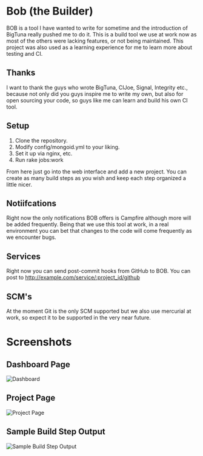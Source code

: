 Bob (the Builder)
=================

BOB is a tool I have wanted to write for sometime and the introduction
of BigTuna really pushed me to do it.  This is a build tool we use at
work now as most of the others were lacking features, or not being
maintained. This project was also used as a learning experience for me
to learn more about testing and CI.

Thanks
------

I want to thank the guys who wrote BigTuna, CIJoe, Signal, Integrity
etc., because not only did you guys inspire me to write my own, but also
for open sourcing your code, so guys like me can learn and build his own
  CI tool. 

Setup
-----

1. Clone the repository.
2. Modify config/mongoid.yml to your liking.
3. Set it up via nginx, etc.
4. Run rake jobs:work

From here just go into the web interface and add a new project. You can
create as many build steps as you wish and keep each step organized a
little nicer.  

Notiifcations
-------------

Right now the only notifications BOB offers is Campfire although more
will be added frequently. Being that we use this tool at work, in a real
environment you can bet that changes to the code will come frequently as
we encounter bugs.

Services
--------

Right now you can send post-commit hooks from GitHub to BOB. You can
post to http://example.com/service/:project_id/github


SCM's
-----

At the moment Git is the only SCM supported but we also use mercurial at
work, so expect it to be supported in the very near future.

Screenshots
===========


Dashboard Page
--------------

![Dashboard](http://files.droplr.com/files/59183674/ztsC.Screen%20shot%202010-12-04%20at%2013%3A37%3A27.png)

Project Page
------------

![Project
Page](http://files.droplr.com/files/59183674/mItg.Screen%20shot%202010-12-04%20at%2013%3A38%3A41.png)

Sample Build Step Output
------------------------

![Sample Build Step Output](http://files.droplr.com/files/59183674/NtiU.Screen%20shot%202010-12-04%20at%2013%3A39%3A40.png)
